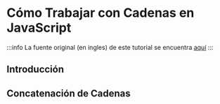 # Cómo Trabajar con Cadenas en JavaScript

:::info
La fuente original (en ingles) de este tutorial se encuentra [aquí](https://www.digitalocean.com/community/tutorials/how-to-work-with-strings-in-javascript)
:::

## Introducción

## Concatenación de Cadenas



